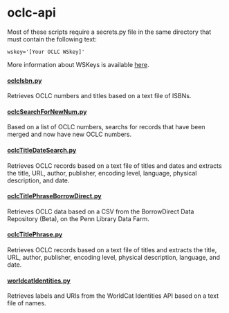 # oclc-api
Most of these scripts require a secrets.py file in the same directory that must contain the following text:

    wskey='[Your OCLC WSkey]'

More information about WSKeys is available [here](https://www.oclc.org/developer/develop/authentication/how-to-request-a-wskey.en.html).

#### [oclcIsbn.py](oclcIsbn.py)
Retrieves OCLC numbers and titles based on a text file of ISBNs.

#### [oclcSearchForNewNum.py](oclcSearchForNewNum.py)
Based on a list of OCLC numbers, searchs for records that have been merged and now have new OCLC numbers.

#### [oclcTitleDateSearch.py](oclcTitleDateSearch.py)
Retrieves OCLC records based on a text file of titles and dates and extracts the title, URL, author, publisher, encoding level, language, physical description, and date.

#### [oclcTitlePhraseBorrowDirect.py](oclcTitlePhraseBorrowDirect.py)
Retrieves OCLC data based on a CSV from the BorrowDirect Data Repository (Beta), on the Penn Library Data Farm.

#### [oclcTitlePhrase.py](oclcTitlePhrase.py)
Retrieves OCLC records based on a text file of titles and extracts the title, URL, author, publisher, encoding level, physical description, language, and date.

#### [worldcatIdentities.py](worldcatIdentities.py)
Retrieves labels and URIs from the WorldCat Identities API based on a text file of names.

